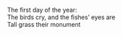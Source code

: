 The first day of the year:    
The birds cry, and the fishes’ eyes are     
Tall grass their monument    

